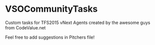 # VSOCommunityTasks
Custom tasks for TFS2015 vNext Agents created by the awesome guys from CodeValue.net

Feel free to add suggestions in Pitchers file!
